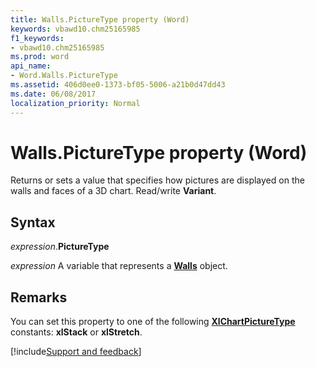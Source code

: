 ```yaml
---
title: Walls.PictureType property (Word)
keywords: vbawd10.chm25165985
f1_keywords:
- vbawd10.chm25165985
ms.prod: word
api_name:
- Word.Walls.PictureType
ms.assetid: 406d0ee0-1373-bf05-5006-a21b0d47dd43
ms.date: 06/08/2017
localization_priority: Normal
---
```



# Walls.PictureType property (Word)

Returns or sets a value that specifies how pictures are displayed on the walls and faces of a 3D chart. Read/write **Variant**.


## Syntax

_expression_.**PictureType**

_expression_ A variable that represents a **[Walls](Word.Walls.md)** object.


## Remarks

You can set this property to one of the following **[XlChartPictureType](Word.xlchartpicturetype.md)** constants: **xlStack** or **xlStretch**.



[!include[Support and feedback](~/includes/feedback-boilerplate.md)]